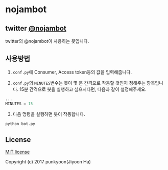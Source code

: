 # nojambot

## twitter [@nojambot](https://twitter.com/nojamrobot)

twitter의 @nojambot이 사용하는 봇입니다.

## 사용방법

1. `conf.py`에 Consumer, Access token등의 값을 입력해줍니다.

2. `conf.py`의 `MINUTES`변수는 봇이 몇 분 간격으로 작동할 것인지 정해주는 항목입니다. 15분 간격으로 봇을 실행하고 싶으시다면, 다음과 같이 설정해주세요.

```python
...
MINUTES = 15
```

3. 다음 명령을 실행하면 봇이 작동합니다.
```bash
python bot.py
```

## License

[MIT license](https://github.com/punkyoon/nojambot/blob/master/LICENSE)

Copyright (c) 2017 punkyoon(Jiyoon Ha)
